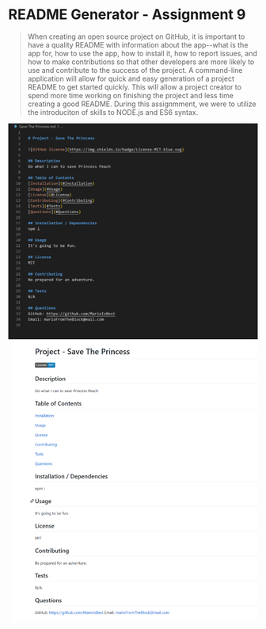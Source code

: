 # README Generator - Assignment 9

> When creating an open source project on GitHub, it is important to have a quality README with information about the app--what is the app for, how to use the app, how to install it, how to report issues, and how to make contributions so that other developers are more likely to use and contribute to the success of the project. A command-line application will allow for quick and easy generation of a project README to get started quickly. This will allow a project creator to spend more time working on finishing the project and less time creating a good README. During this assignmment, we were to utilize the introduciton of skills to NODE.js and ES6 syntax.

<img src = https://github.com/carlocardona/readMeGenerator/blob/master/assets/A9.PNG>

<img src = https://github.com/carlocardona/readMeGenerator/blob/master/assets/A9-2.PNG>
